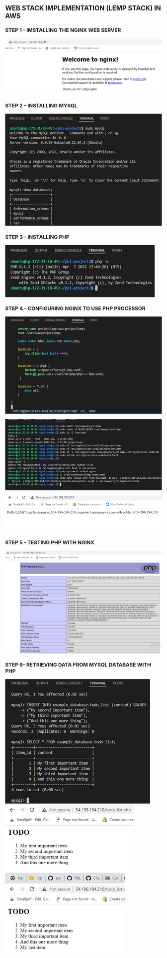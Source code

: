 ## WEB STACK IMPLEMENTATION (LEMP STACK) IN AWS ![]()

### STEP 1 - IMSTALLING THE NGINX WEB SERVER

![](Nginx-installed.png) 

### STEP 2 - INSTALLING MYSQL

![](mysql_installed.png)

### STEP 3 - INSTALLING PHP

![](php_installed.png)

### STEP 4 - CONFIGURING NGINX TO USE PHP PROCESSOR

![](Nginx_configuration.png)

![](Nginx-php-processor-configurations.png)

![](Nginx_fully_configured.png)

### STEP 5 - TESTING PHP WITH NGINX

![](testing-php.png)

### STEP 6- RETRIEVING DATA FROM MYSQL DATABASE WITH PHP

![](retrieving_data_from_mysql_database_with_php.png)
![](retrieving-data-from-mysql-database-with-php.png)
![](retrieving-data-from-mysql-database-with-php.jpg)
